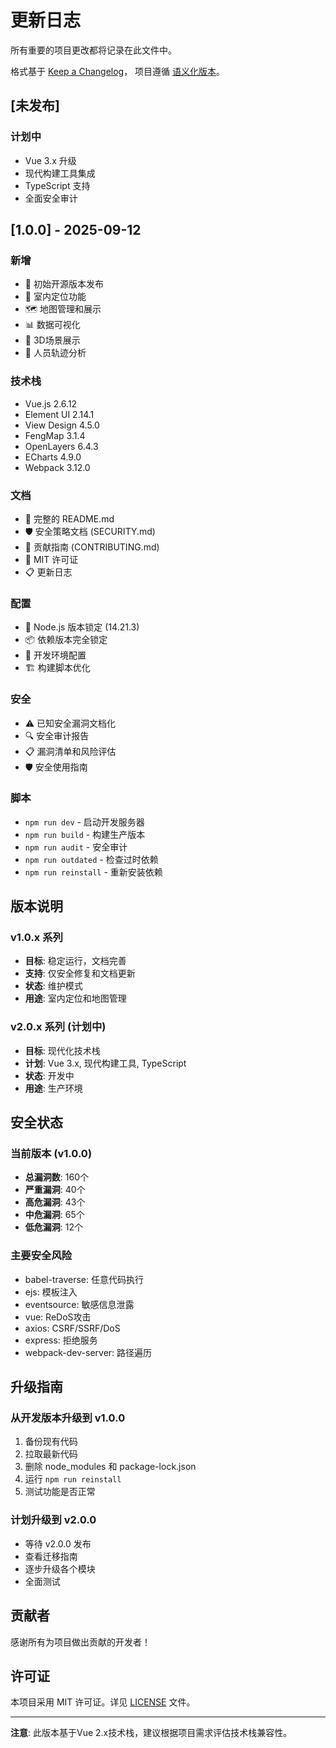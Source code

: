 # 更新日志

所有重要的项目更改都将记录在此文件中。

格式基于 [Keep a Changelog](https://keepachangelog.com/zh-CN/1.0.0/)，
项目遵循 [语义化版本](https://semver.org/lang/zh-CN/)。

## [未发布]

### 计划中
- Vue 3.x 升级
- 现代构建工具集成
- TypeScript 支持
- 全面安全审计

## [1.0.0] - 2025-09-12

### 新增
- 🎉 初始开源版本发布
- 📍 室内定位功能
- 🗺️ 地图管理和展示
- 📊 数据可视化
- 🎯 3D场景展示
- 👥 人员轨迹分析

### 技术栈
- Vue.js 2.6.12
- Element UI 2.14.1
- View Design 4.5.0
- FengMap 3.1.4
- OpenLayers 6.4.3
- ECharts 4.9.0
- Webpack 3.12.0

### 文档
- 📖 完整的 README.md
- 🛡️ 安全策略文档 (SECURITY.md)
- 🤝 贡献指南 (CONTRIBUTING.md)
- 📄 MIT 许可证
- 📋 更新日志

### 配置
- 🔧 Node.js 版本锁定 (14.21.3)
- 📦 依赖版本完全锁定
- 🚀 开发环境配置
- 🏗️ 构建脚本优化

### 安全
- ⚠️ 已知安全漏洞文档化
- 🔍 安全审计报告
- 📋 漏洞清单和风险评估
- 🛡️ 安全使用指南

### 脚本
- `npm run dev` - 启动开发服务器
- `npm run build` - 构建生产版本
- `npm run audit` - 安全审计
- `npm run outdated` - 检查过时依赖
- `npm run reinstall` - 重新安装依赖

## 版本说明

### v1.0.x 系列
- **目标**: 稳定运行，文档完善
- **支持**: 仅安全修复和文档更新
- **状态**: 维护模式
- **用途**: 室内定位和地图管理

### v2.0.x 系列 (计划中)
- **目标**: 现代化技术栈
- **计划**: Vue 3.x, 现代构建工具, TypeScript
- **状态**: 开发中
- **用途**: 生产环境

## 安全状态

### 当前版本 (v1.0.0)
- **总漏洞数**: 160个
- **严重漏洞**: 40个
- **高危漏洞**: 43个
- **中危漏洞**: 65个
- **低危漏洞**: 12个

### 主要安全风险
- babel-traverse: 任意代码执行
- ejs: 模板注入
- eventsource: 敏感信息泄露
- vue: ReDoS攻击
- axios: CSRF/SSRF/DoS
- express: 拒绝服务
- webpack-dev-server: 路径遍历

## 升级指南

### 从开发版本升级到 v1.0.0
1. 备份现有代码
2. 拉取最新代码
3. 删除 node_modules 和 package-lock.json
4. 运行 `npm run reinstall`
5. 测试功能是否正常

### 计划升级到 v2.0.0
- 等待 v2.0.0 发布
- 查看迁移指南
- 逐步升级各个模块
- 全面测试

## 贡献者

感谢所有为项目做出贡献的开发者！

## 许可证

本项目采用 MIT 许可证。详见 [LICENSE](LICENSE) 文件。

---

**注意**: 此版本基于Vue 2.x技术栈，建议根据项目需求评估技术栈兼容性。

